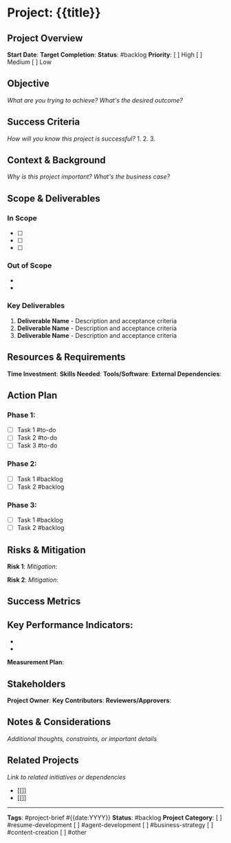 # Project: {{title}}

## Project Overview
**Start Date**: 
**Target Completion**: 
**Status**: #backlog
**Priority**: [ ] High [ ] Medium [ ] Low

## Objective
*What are you trying to achieve? What's the desired outcome?*



## Success Criteria
*How will you know this project is successful?*
1. 
2. 
3. 

## Context & Background
*Why is this project important? What's the business case?*



## Scope & Deliverables
### In Scope
- [ ] 
- [ ] 
- [ ] 

### Out of Scope
- 
- 

### Key Deliverables
1. **Deliverable Name** - Description and acceptance criteria
2. **Deliverable Name** - Description and acceptance criteria
3. **Deliverable Name** - Description and acceptance criteria

## Resources & Requirements
**Time Investment**: 
**Skills Needed**: 
**Tools/Software**: 
**External Dependencies**: 

## Action Plan
### Phase 1: 
- [ ] Task 1 #to-do
- [ ] Task 2 #to-do
- [ ] Task 3 #to-do

### Phase 2: 
- [ ] Task 1 #backlog
- [ ] Task 2 #backlog

### Phase 3: 
- [ ] Task 1 #backlog
- [ ] Task 2 #backlog

## Risks & Mitigation
**Risk 1**: 
*Mitigation*: 

**Risk 2**: 
*Mitigation*: 

## Success Metrics
**Key Performance Indicators**:
- 
- 
- 

**Measurement Plan**: 

## Stakeholders
**Project Owner**: 
**Key Contributors**: 
**Reviewers/Approvers**: 

## Notes & Considerations
*Additional thoughts, constraints, or important details*



## Related Projects
*Link to related initiatives or dependencies*
- [[]]
- [[]]

---
**Tags**: #project-brief #{{date:YYYY}}
**Status**: #backlog
**Project Category**: [ ] #resume-development [ ] #agent-development [ ] #business-strategy [ ] #content-creation [ ] #other